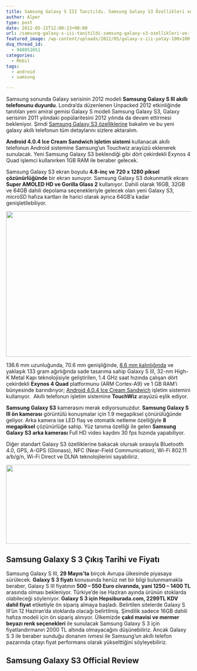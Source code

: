 ```yaml
---
title: Samsung Galaxy S III Tanıtıldı. Samsung Galaxy S3 Özellikleri ve Fiyatı
author: Alper
type: post
date: 2012-05-15T12:00:13+00:00
url: /samsung-galaxy-s-iii-tanitildi-samsung-galaxy-s3-ozellikleri-ve-fiyati/
featured_image: /wp-content/uploads/2012/05/galaxy-s-iii-yatay-100x100.jpg
dsq_thread_id:
  - 948851651
categories:
  - Mobil
tags:
  - android
  - samsung

---
```

Samsung sonunda Galaxy serisinin 2012 modeli **Samsung Galaxy S III akıllı telefonunu duyurdu**. Londra&#8217;da düzenlenen Unpacked 2012 etkinliğinde tanıtılan yeni amiral gemisi Galaxy S modeli Samsung Galaxy S3, Galaxy serisinin 2011 yılındaki popülaritesini 2012 yılında da devam ettirmesi bekleniyor. Şimdi <a href="https://www.murekkep.org/samsung-galaxy-siii-hakkinda-ilk-bilgiler-7260" target="_blank">Samsung Galaxy S3 özelliklerine</a> bakalım ve bu yeni galaxy akıllı telefonun tüm detaylarını sizlere aktaralım.

**Android 4.0.4 Ice Cream Sandwich işletim sistemi** kullanacak akıllı telefonun Android sistemine Samsung&#8217;un Touchwiz arayüzü eklenerek sunulacak. Yeni Samsung Galaxy S3 beklendiği gibi dört çekirdekli Exynos 4 Quad işlemci kullanırken 1GB RAM ile beraber gelecek.

Samsung Galaxy S3 ekran boyutu **4.8-inç ve 720 x 1280 piksel çözünürlüğünde** bir ekran sunuyor. Samsung Galaxy S3 dokunmatik ekranı **Super AMOLED HD ve Gorilla Glass 2** kullanıyor. Dahili olarak 16GB, 32GB ve 64GB dahili depolama seçenekleriyle gelecek olan yeni Galaxy S3, microSD hafıza kartları ile harici olarak ayrıca 64GB&#8217;a kadar genişletilebiliyor.

<img class="aligncenter size-full wp-image-8471" title="galaxy-s-iii-dikey" src="https://www.murekkep.org/wp-content/uploads/2012/05/galaxy-s-iii-dikey.jpg" alt="" width="516" height="396" srcset="https://www.murekkep.org/wp-content/uploads/2012/05/galaxy-s-iii-dikey.jpg 516w, https://www.murekkep.org/wp-content/uploads/2012/05/galaxy-s-iii-dikey-400x306.jpg 400w, https://www.murekkep.org/wp-content/uploads/2012/05/galaxy-s-iii-dikey-50x38.jpg 50w, https://www.murekkep.org/wp-content/uploads/2012/05/galaxy-s-iii-dikey-162x125.jpg 162w" sizes="(max-width: 516px) 100vw, 516px" /> 

136.6 mm uzunluğunda, 70.6 mm genişliğinde, [8.6 mm kalınlığında][1] ve yaklaşık 133 gram ağırlığında sade tasarıma sahip Galaxy S III, 32-nm High-K Metal Kapı teknolojisiyle geliştirilen, 1.4 GHz saat hızında çalışan dört çekirdekli **Exynos 4 Quad** platformunu (ARM Cortex-A9) ve 1 GB RAM&#8217;i bünyesinde barındırıyor; [Android 4.0.4 Ice Cream Sandwich][2] işletim sistemini kullanıyor.  Akıllı telefonun işletim sistemine **TouchWiz** arayüzü eşlik ediyor.

**Samsung Galaxy S3** kamerasını merak ediyorsunuzdur. **Samsung Galaxy S III ön kamerası** görüntülü konuşmalar için 1.9 megapiksel çönürülüğünde geliyor. Arka kamera ise LED flaş ve otomatik netleme özelliğiyle **8 megapiksel** çözünürlüğe sahip. Yüz tanıma özelliği ile gelen **Samsung Galaxy S3 arka kamerası** Full HD video kaydını 30 fps hızında yapabiliyor.

Diğer standart Galaxy S3 özelliklerine bakacak olursak sırasıyla Bluetooth 4.0, GPS, A-GPS (Glonass), NFC (Near-Field Communication), Wi-Fi 802.11 a/b/g/n, Wi-Fi Direct ve DLNA teknolojilerini sayabiliriz.

<img class="aligncenter size-full wp-image-8472" title="galaxy-s-iii-yatay" src="https://www.murekkep.org/wp-content/uploads/2012/05/galaxy-s-iii-yatay.jpg" alt="" width="600" height="215" srcset="https://www.murekkep.org/wp-content/uploads/2012/05/galaxy-s-iii-yatay.jpg 600w, https://www.murekkep.org/wp-content/uploads/2012/05/galaxy-s-iii-yatay-400x143.jpg 400w, https://www.murekkep.org/wp-content/uploads/2012/05/galaxy-s-iii-yatay-50x17.jpg 50w, https://www.murekkep.org/wp-content/uploads/2012/05/galaxy-s-iii-yatay-300x107.jpg 300w" sizes="(max-width: 600px) 100vw, 600px" /> 

## Samsung Galaxy S 3 Çıkış Tarihi ve Fiyatı

Samsung Galaxy S III, **29 Mayıs’ta** birçok Avrupa ülkesinde piyasaya sürülecek. **Galaxy S 3 fiyatı** konusunda henüz net bir bilgi bulunmamakla beraber, Galaxy S III fiyatının **500 &#8211; 550 Euro civarında, yani 1250 – 1400 TL** arasında olması bekleniyor. Türkiye’de ise Haziran ayında ürünün stoklarda olabileceği söyleniyor. **Galaxy S 3 için Hepsiburada.com, 2299TL KDV dahil fiyat** etiketiyle ön sipariş almaya başladı. Belirtilen sitelerde Galaxy S III&#8217;ün 12 Haziran’da stoklarda olacağı belirtilmiş. Şimdilik sadece 16GB dahili hafıza modeli için ön sipariş alınıyor. Ülkemizde **çakıl mavisi ve mermer beyazı renk seçenekleri** ile sunulacak Samsung Galaxy S 3 için fiyatlandırmanın 2000 TL altında olmayacağını düşünebiliriz. Ancak Galaxy S 3 ile beraber sunduğu donanım ivmesi ile Samsung&#8217;un akıllı telefon pazarında çıtayı fiyat performans olarak yükselttiğini söyleyebiliriz.

## Samsung Galaxy S3 Official Review

 [1]: https://www.murekkep.org/samsung-galaxy-s-iii-ultra-ince-tasarimla-7mm-bekleniyor-7738 "Samsung Galaxy S 3 incelik"
 [2]: https://www.murekkep.org/samsung-galaxy-nexus-ozellikleri-ve-android-4-0-ics-6909 "Android 4.0"